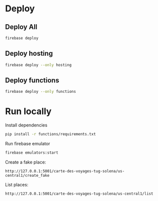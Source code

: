 # Deploy
## Deploy All

```bash
firebase deploy
```

## Deploy hosting

```bash
firebase deploy --only hosting
```

## Deploy functions

```bash
firebase deploy --only functions
```

# Run locally

Install dependencies
```bash
pip install -r functions/requirements.txt
```

Run firebase emulator
```bash
firebase emulators:start
```

Create a fake place:
```
http://127.0.0.1:5001/carte-des-voyages-tug-solena/us-central1/create_fake
```


List places:
```
http://127.0.0.1:5001/carte-des-voyages-tug-solena/us-central1/list
```
